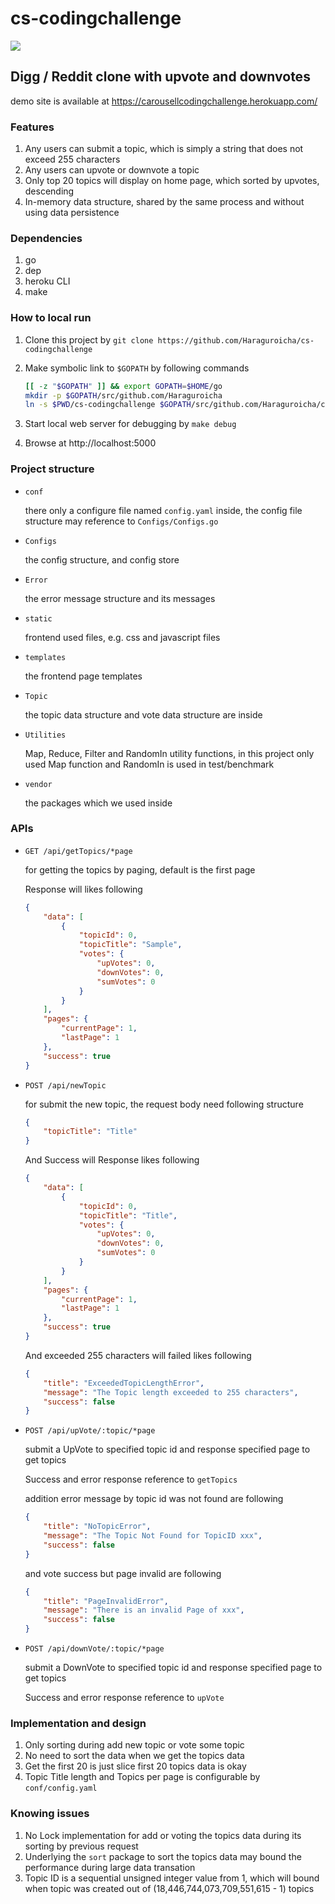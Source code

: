 # cs-codingchallenge

[![](https://travis-ci.org/Haraguroicha/cs-codingchallenge.svg?branch=master)](https://travis-ci.org/Haraguroicha/cs-codingchallenge)

## Digg / Reddit clone with upvote and downvotes

demo site is available at https://carousellcodingchallenge.herokuapp.com/

### Features

1. Any users can submit a topic, which is simply a string that does not exceed 255 characters
2. Any users can upvote or downvote a topic
3. Only top 20 topics will display on home page, which sorted by upvotes, descending
4. In-memory data structure, shared by the same process and without using data persistence

### Dependencies

1. go
2. dep
3. heroku CLI
4. make

### How to local run

1. Clone this project by `git clone https://github.com/Haraguroicha/cs-codingchallenge`
2. Make symbolic link to `$GOPATH` by following commands

    ```bash
    [[ -z "$GOPATH" ]] && export GOPATH=$HOME/go
    mkdir -p $GOPATH/src/github.com/Haraguroicha
    ln -s $PWD/cs-codingchallenge $GOPATH/src/github.com/Haraguroicha/cs-codingchallenge
    ```

3. Start local web server for debugging by `make debug`
4. Browse at http://localhost:5000

### Project structure

* `conf`

    there only a configure file named `config.yaml` inside, the config file structure may reference to `Configs/Configs.go`

* `Configs`

    the config structure, and config store

* `Error`

    the error message structure and its messages

* `static`

    frontend used files, e.g. css and javascript files

* `templates`

    the frontend page templates

* `Topic`

    the topic data structure and vote data structure are inside

* `Utilities`

    Map, Reduce, Filter and RandomIn utility functions, in this project only used Map function and RandomIn is used in test/benchmark

* `vendor`

    the packages which we used inside

### APIs

* `GET /api/getTopics/*page`

    for getting the topics by paging, default is the first page

    Response will likes following

    ```json
    {
        "data": [
            {
                "topicId": 0,
                "topicTitle": "Sample",
                "votes": {
                    "upVotes": 0,
                    "downVotes": 0,
                    "sumVotes": 0
                }
            }
        ],
        "pages": {
            "currentPage": 1,
            "lastPage": 1
        },
        "success": true
    }
    ```

* `POST /api/newTopic`

    for submit the new topic, the request body need following structure

    ```json
    {
        "topicTitle": "Title"
    }
    ```

    And Success will Response likes following

    ```json
    {
        "data": [
            {
                "topicId": 0,
                "topicTitle": "Title",
                "votes": {
                    "upVotes": 0,
                    "downVotes": 0,
                    "sumVotes": 0
                }
            }
        ],
        "pages": {
            "currentPage": 1,
            "lastPage": 1
        },
        "success": true
    }
    ```

    And exceeded 255 characters will failed likes following

    ```json
    {
        "title": "ExceededTopicLengthError",
        "message": "The Topic length exceeded to 255 characters",
        "success": false
    }
    ```

* `POST /api/upVote/:topic/*page`

    submit a UpVote to specified topic id and response specified page to get topics

    Success and error response reference to `getTopics`

    addition error message by topic id was not found are following

    ```json
    {
        "title": "NoTopicError",
        "message": "The Topic Not Found for TopicID xxx",
        "success": false
    }
    ```

    and vote success but page invalid are following

    ```json
    {
        "title": "PageInvalidError",
        "message": "There is an invalid Page of xxx",
        "success": false
    }
    ```

* `POST /api/downVote/:topic/*page`

    submit a DownVote to specified topic id and response specified page to get topics

    Success and error response reference to `upVote`

### Implementation and design

1. Only sorting during add new topic or vote some topic
2. No need to sort the data when we get the topics data
3. Get the first 20 is just slice first 20 topics data is okay
4. Topic Title length and Topics per page is configurable by `conf/config.yaml`

### Knowing issues

1. No Lock implementation for add or voting the topics data during its sorting by previous request
2. Underlying the `sort` package to sort the topics data may bound the performance during large data transation
3. Topic ID is a sequential unsigned integer value from 1, which will bound when topic was created out of (18,446,744,073,709,551,615 - 1) topics
